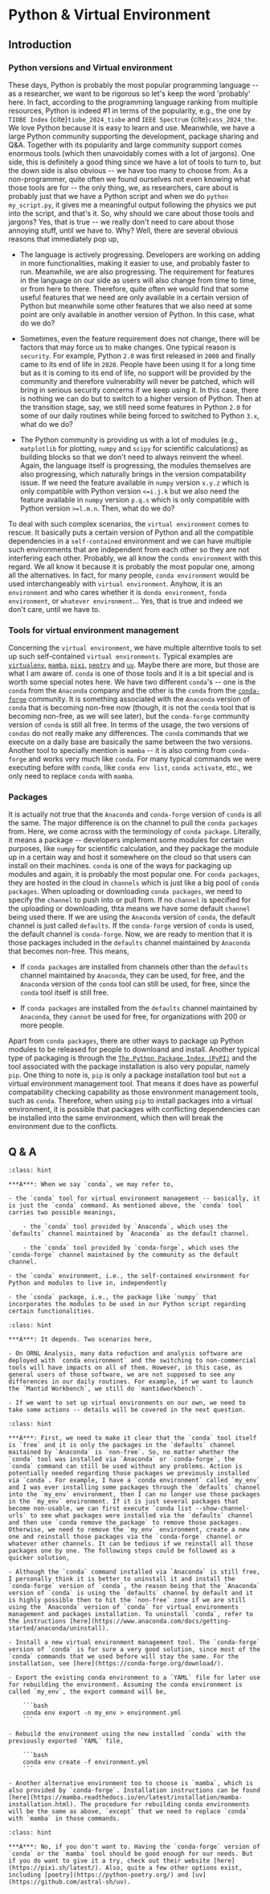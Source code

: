 Python & Virtual Environment
===

## Introduction

### Python versions and Virtual environment

These days, Python is probably the most popular programming language -- as a researcher, we want to be rigorous so let's keep the word 'probably' here. In fact, according to the programming language ranking from multiple resources, Python is indeed #1 in terms of the popularity, e.g., the one by `TIOBE Index` {cite}`tiobe_2024_tiobe` and `IEEE Spectrum` {cite}`cass_2024_the`. We love Python because it is easy to learn and use. Meanwhile, we have a large Python community supporting the development, package sharing and Q&A. Together with its popularity and large community support comes enormous tools (which then unavoidably comes with a lot of jargons). One side, this is definitely a good thing since we have a lot of tools to turn to, but the down side is also obvious -- we have too many to choose from. As a non-programmer, quite often we found ourselves not even knowing what those tools are for -- the only thing, we, as researchers, care about is probably just that we have a Python script and when we do `python my_script.py`, it gives me a meaningful output following the physics we put into the script, and that's it. So, why should we care about those tools and jargons? Yes, that is true -- we really don't need to care about those annoying stuff, until we have to. Why? Well, there are several obvious reasons that immediately pop up,

- The language is actively progressing. Developers are working on adding in more functionalities, making it easier to use, and probably faster to run. Meanwhile, we are also progressing. The requirement for features in the language on our side as users will also change from time to time, or from here to there. Therefore, quite often we would find that some useful features that we need are only available in a certain version of Python but meanwhile some other features that we also need at some point are only available in another version of Python. In this case, what do we do?

- Sometimes, even the feature requirement does not change, there will be factors that may force us to make changes. One typical reason is `security`. For example, Python `2.0` was first released in `2000` and finally came to its end of life in `2020`. People have been using it for a long time but as it is coming to its end of life, no support will be provided by the community and therefore vulnerabilty will never be patched, which will bring in serious security concerns if we keep using it. In this case, there is nothing we can do but to switch to a higher version of Python. Then at the transition stage, say, we still need some features in Python `2.0` for some of our daily routines while being forced to switched to Python `3.x`, what do we do?

- The Python community is providing us with a lot of modules (e.g., `matplotlib` for plotting, `numpy` and `scipy` for scientific calculations) as building blocks so that we don't need to always reinvent the wheel. Again, the language itself is progressing, the modules themselves are also progressing, which naturally brings in the version compatability issue. If we need the feature available in `numpy` version `x.y.z` which is only compatible with Python version `<=i.j.k` but we also need the feature available in `numpy` version `p.q.s` which is only compatible with Python version `>=l.m.n`. Then, what do we do?

To deal with such complex scenarios, the `virtual environment` comes to rescue. It basically puts a certain version of Python and all the compatible dependencies in a `self-contained` environment and we can have multiple such environments that are independent from each other so they are not interfering each other. Probably, we all know the `conda environment` with this regard. We all know it because it is probably the most popular one, among all the alternatives. In fact, for many people, `conda environment` would be used interchangeably with `virtual environment`. Anyhow, it is an `environment` and who cares whether it is `donda environment`, `fonda environment`, or `whatever environment`... Yes, that is true and indeed we don't care, until we have to.

### Tools for virtual environment management

Concerning the `virtual environment`, we have multiple alterntive tools to set up such self-contained `virtual environments`. Typical examples are [`virtualenv`](https://virtualenv.pypa.io/en/latest/), [`mamba`](https://github.com/mamba-org/mamba), [`pixi`](https://pixi.sh/latest/), [`peotry`](https://python-poetry.org/) and [`uv`](https://github.com/astral-sh/uv). Maybe there are more, but those are what I am aware of. `conda` is one of those tools and it is a bit special and is worth some special notes here. We have two different `conda`'s -- one is the `conda` from the `Anaconda` company and the other is the `conda` from the [`conda-forge`](https://conda-forge.org/) community. It is something associated with the `Anaconda` version of `conda` that is becoming non-free now (though, it is not the `conda` tool that is becoming non-free, as we will see later), but the `conda-forge` community version of `conda` is still all free. In terms of the usage, the two versions of `condas` do not really make any differences. The `conda` commands that we execute on a daily base are basically the same between the two versions. Another tool to specially mention is `mamba` -- it is also coming from `conda-forge` and works very much like `conda`. For many typical commands we were executing before with `conda`, like `conda env list`, `conda activate`, etc., we only need to replace `conda` with `mamba`.

### Packages

It is actually not true that the `Anaconda` and `conda-forge` version of `conda` is all the same. The major difference is on the channel to pull the `conda packages` from. Here, we come across with the terminology of `conda package`. Literally, it means a package -- developers implement some modules for certain purposes, like `numpy` for scientific calculation, and they package the module up in a certain way and host it somewhere on the cloud so that users can install on their machines. `conda` is one of the ways for packaging up modules and again, it is probably the most popular one. For `conda packages`, they are hosted in the cloud in `channels` which is just like a big pool of `conda packages`. When uploading or downloading `conda packages`, we need to specify the `channel` to push into or pull from. If no `channel` is specified for the uploading or downloading, thta means we have some default `channel` being used there. If we are using the `Anaconda` version of `conda`, the default channel is just called `defaults`. If the `conda-forge` version of `conda` is used, the default channel is `conda-forge`. Now, we are ready to mention that it is those packages included in the `defaults` channel maintained by `Anaconda` that becomes non-free. This means,

- If `conda packages` are installed from channels other than the `defaults` channel maintained by `Anaconda`, they can be used, for free, and the `Anaconda` version of the `conda` tool can still be used, for free, since the `conda` tool itself is still free.

- If `conda packages` are installed from the `defaults` channel maintained by `Anaconda`, they `cannot` be used for free, for organizations with 200 or more people.

Apart from `conda packages`, there are other ways to package up Python modules to be released for people to downloand and install. Another typical type of packaging is through the [`The Python Package Index (PyPI)`](https://pypi.org/) and the tool associated with the package installation is also very popular, namely `pip`. One thing to note is, `pip` is only a package installation tool but `not` a virtual environment management tool. That means it does have as powerful compatability checking capability as those environment management tools, such as `conda`. Therefore, when using `pip` to install packages into a virtual environment, it is possible that packages with conflicting dependencies can be installed into the same environment, which then will break the environment due to the conflicts.

## Q & A

```{admonition} Q: What is 'conda'?
:class: hint

***A***: When we say `conda`, we may refer to,

- the `conda` tool for virtual environment management -- basically, it is just the `conda` command. As mentioned above, the `conda` tool carries two possible meanings,

    - the `conda` tool provided by `Anaconda`, which uses the `defaults` channel maintained by `Anaconda` as the default channel.

    - the `conda` tool provided by `conda-forge`, which uses the `conda-forge` channel maintained by the community as the default channel.

- the `conda` environment, i.e., the self-contained environment for Python and modules to live in, independently

- the `conda` package, i.e., the package like `numpy` that incorporates the modules to be used in our Python script regarding certain functionalities.
```

```{admonition} Q: How is the commercial to non-commercial switching for the virutal environment tools relevant to me?
:class: hint

***A***: It depends. Two scenarios here,

- On ORNL Analysis, many data reduction and analysis software are deployed with `conda environment` and the switching to non-commercial tools will have impacts on all of them. However, in this case, as general users of those software, we are not supposed to see any differences in our daily routines. For example, if we want to launch the `Mantid Workbench`, we still do `mantidworkbench`.

- If we want to set up virtual environments on our own, we need to take some actions -- details will be covered in the next question.
```

```{admonition} Q: What should I do regarding the commercial to non-commercial switching?
:class: hint

***A***: First, we need to make it clear that the `conda` tool itself is `free` and it is only the packages in the `defaults` channel maitained by `Anaconda` is `non-free`. So, no matter whether the `conda` tool was installed via `Anaconda` or `conda-forge`, the `conda` command can still be used without any problems. Action is potentially needed regarding those packages we previously installed via `conda`. For example, I have a `conda environment` called `my_env` and I was ever installing some packages through the `defaults` channel into the `my_env` environment, then I can no longer use those packages in the `my_env` environment. If it is just several packages that become non-usable, we can first execute `conda list --show-channel-urls` to see what packages were installed via the `defaults` channel and then use `conda remove the_package` to remove those packages. Otherwise, we need to remove the `my_env` environment, create a new one and reinstall those packages via the `conda-forge` channel or whatever other channels. It can be tedious if we reinstall all those packages one by one. The following steps could be followed as a quicker solution,

- Although the `conda` command installed via `Anaconda` is still free, I personally think it is better to uninstall it and install the `conda-forge` version of `conda`, the reason being that the `Anaconda` version of `conda` is using the `defaults` channel by default and it is highly possible then to hit the `non-free` zone if we are still using the `Anaconda` version of `conda` for virtual environments management and packages installation. To uninstall `conda`, refer to the instructions [here](https://www.anaconda.com/docs/getting-started/anaconda/uninstall).

- Install a new virtual environment management tool. The `conda-forge` version of `conda` is for sure a very good solution, since most of the `conda` commands that we used before will stay the same. For the installation, see [here](https://conda-forge.org/download/).

- Export the existing conda environment to a `YAML` file for later use for rebuilding the environment. Assuming the conda environment is called `my_env`, the export command will be,

    ```bash
    conda env export -n my_env > environment.yml
    ```

- Rebuild the environment using the new installed `conda` with the previously exported `YAML` file,

    ```bash
    conda env create -f environment.yml
    ```

- Another alternative environment too to choose is `mamba`, which is also provided by `conda-forge`. Installation instructions can be found [here](https://mamba.readthedocs.io/en/latest/installation/mamba-installation.html). The procedure for rebuilding conda environments will be the same as above, `except` that we need to replace `conda` with `mamba` in those commands.
```

```{admonition} Q: I heard of tools like 'pixi', etc. Should we worry about using them?
:class: hint

***A***: No, if you don't want to. Having the `conda-forge` version of `conda` or the `mamba` tool should be good enough for our needs. But if you do want to give it a try, check out their website [here](https://pixi.sh/latest/). Also, quite a few other options exist, including [poetry](https://python-poetry.org/) and [uv](https://github.com/astral-sh/uv).
```